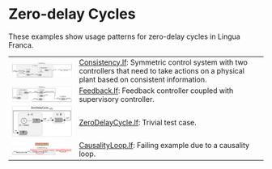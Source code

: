 # Zero-delay Cycles

These examples show usage patterns for zero-delay cycles in Lingua Franca.

<table>
<tr>
<td> <img src="img/Consistency.png" alt="Consistency" width="400">
<td> <a href="Consistency.lf">Consistency.lf</a>: Symmetric control system with two controllers that need to take actions on a physical plant based on consistent information.</td>
</tr>
<tr>
<td> <img src="img/Feedback.png" alt="Feedback" width="400">
<td> <a href="Feedback.lf">Feedback.lf</a>: Feedback controller coupled with supervisory controller.</td>
</tr>
<tr>
<td> <img src="img/ZeroDelayCycle.png" alt="ZeroDelayCycle" width="400">
<td> <a href="ZeroDelayCycle.lf">ZeroDelayCycle.lf</a>: Trivial test case.</td>
</tr>
<tr>
<td> <img src="img/CausalityLoop.png" alt="CausalityLoop" width="400">
<td> <a href="failing/CausalityLoop.lf">CausalityLoop.lf</a>: Failing example due to a causality loop.</td>
</tr>
</table>
